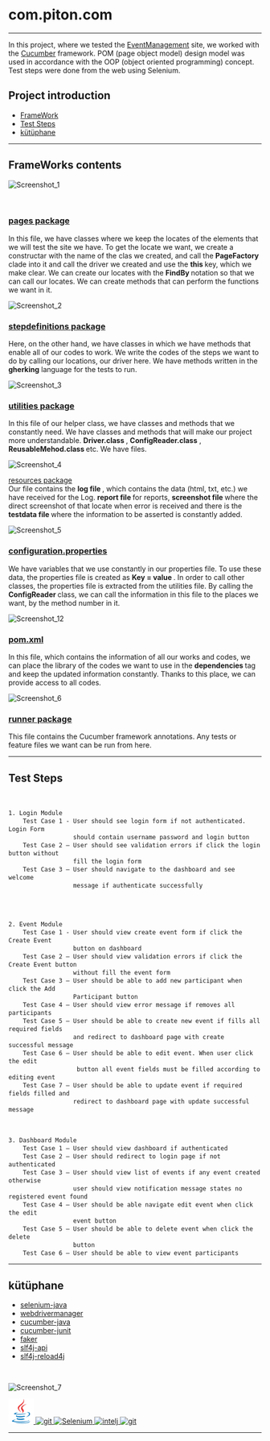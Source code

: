 # com.piton.com
<hr/>

In this project, where we tested the [EventManagement](https://e2e-assessment.piton.com.tr) site, we worked with the [Cucumber]() framework. POM (page object model) design model was used in accordance with the OOP (object oriented programming) concept. Test steps were done from the web using Selenium.

## Project introduction

- [FrameWork](#FrameWorks-contents)
- [Test Steps](#Test-Steps)
- [kütüphane](#kütüphane)





 <hr/>

## FrameWorks contents

![Screenshot_1](https://user-images.githubusercontent.com/101714396/210014860-c4423825-3d86-406c-a385-8bf4815d9def.jpg)

<br/>

### [pages package](https://github.com/clgnmmr/com.EventManagement-cucumberFramework/tree/master/src/test/java/pages) <br/>
In this file, we have classes where we keep the locates of the elements that we will test the site we have.
To get the locate we want, we create a constructar with the name of the clas we created, and call the <b>PageFactory </b> clade into it and call the driver we created and use the <b> this </b> key, which we make clear. We can create our locates with the <b> FindBy </b> notation so that we can call our locates. We can create methods that can perform the functions we want in it.

![Screenshot_2](https://user-images.githubusercontent.com/101714396/210014882-2e47f585-8863-4795-95a4-0596e97bea76.jpg)

### [stepdefinitions package](https://github.com/clgnmmr/com.EventManagement-cucumberFramework/tree/master/src/test/java/stepdefinitions) <br/>
Here, on the other hand, we have classes in which we have methods that enable all of our codes to work. We write the codes of the steps we want to do by calling our locations, our driver here.
We have methods written in the <b> gherking</b> language for the tests to run.

![Screenshot_3](https://user-images.githubusercontent.com/101714396/210014915-a8135592-0d7d-4d8d-8d7c-f616594b80d7.jpg)


### [utilities package](https://github.com/clgnmmr/com.EventManagement-cucumberFramework/tree/master/src/test/java/utilities) <br/>
In this file of our helper class, we have classes and methods that we constantly need. We have classes and methods that will make our project more understandable.
<b> Driver.class </b> , <b> ConfigReader.class</b> , <b> ReusableMehod.class </b> etc. We have files.

![Screenshot_4](https://user-images.githubusercontent.com/101714396/210014939-8ae75ac3-bf74-4488-8d5d-015977534b18.jpg)


 [resources package](https://github.com/clgnmmr/com.EventManagement-cucumberFramework/tree/master/src/test/resources) <br/>
 Our file contains the <b> log file </b>, which contains the data (html, txt, etc.) we have received for the Log. <b> report file </b> for reports, <b> screenshot file </b> where the direct screenshot of that locate when error is received
 and there is the <b>testdata file </b> where the information to be asserted is constantly added.

![Screenshot_5](https://user-images.githubusercontent.com/101714396/210014946-4764db60-5e32-478a-bdc3-fe6a4bec720f.jpg)


###  [configuration.properties](https://github.com/clgnmmr/com.EventManagement-cucumberFramework/blob/master/configuration.properties)
We have variables that we use constantly in our properties file. To use these data, the properties file is created as <b> Key = value </b>. In order to call other classes, the properties file is extracted from the utilities file.
By calling the <b> ConfigReader </b> class, we can call the information in this file to the places we want, by the method number in it.

![Screenshot_12](https://user-images.githubusercontent.com/101714396/200138192-5f420192-03e9-4795-8d36-3d124b5ef725.jpg)

### [pom.xml](https://github.com/clgnmmr/com.EventManagement-cucumberFramework/blob/master/pom.xml)

In this file, which contains the information of all our works and codes, we can place the library of the codes we want to use in the <b> dependencies </b> tag and keep the updated information constantly.
Thanks to this place, we can provide access to all codes.

![Screenshot_6](https://user-images.githubusercontent.com/101714396/210014975-97343461-a6a7-4d42-bf40-5fb0de0af6c3.jpg)

### [runner package](https://github.com/clgnmmr/com.EventManagement-cucumberFramework/tree/master/src/test/java/runners)
This file contains the Cucumber framework annotations.
Any tests or feature files we want can be run from here.

<hr/>

## Test Steps

<br/>

```
1. Login Module
    Test Case 1 - User should see login form if not authenticated. Login Form
                  should contain username password and login button
    Test Case 2 – User should see validation errors if click the login button without
                  fill the login form
    Test Case 3 – User should navigate to the dashboard and see welcome
                  message if authenticate successfully


```


<br/>

```
2. Event Module
    Test Case 1 - User should view create event form if click the Create Event
                  button on dashboard
    Test Case 2 – User should view validation errors if click the Create Event button
                  without fill the event form
    Test Case 3 – User should be able to add new participant when click the Add
                  Participant button
    Test Case 4 – User should view error message if removes all participants
    Test Case 5 – User should be able to create new event if fills all required fields
                  and redirect to dashboard page with create successful message
    Test Case 6 – User should be able to edit event. When user click the edit
                   button all event fields must be filled according to editing event
    Test Case 7 – User should be able to update event if required fields filled and
                  redirect to dashboard page with update successful message
```

<br/>

```
3. Dashboard Module
    Test Case 1 – User should view dashboard if authenticated
    Test Case 2 – User should redirect to login page if not authenticated
    Test Case 3 – User should view list of events if any event created otherwise
                  user should view notification message states no registered event found
    Test Case 4 – User should be able navigate edit event when click the edit
                  event button
    Test Case 5 – User should be able to delete event when click the delete
                  button
    Test Case 6 – User should be able to view event participants

```
<hr/>


## kütüphane <br/>

- [selenium-java](https://mvnrepository.com/artifact/org.seleniumhq.selenium/selenium-java)
- [webdrivermanager](https://mvnrepository.com/artifact/io.github.bonigarcia/webdrivermanager)
- [cucumber-java](https://mvnrepository.com/artifact/org.testng/testng)
- [cucumber-junit](https://mvnrepository.com/artifact/com.aventstack/extentreports)
- [faker](https://mvnrepository.com/artifact/com.aventstack/extentreports)
- [slf4j-api](https://mvnrepository.com/artifact/org.slf4j/slf4j-api)
- [slf4j-reload4j](https://mvnrepository.com/artifact/org.slf4j/slf4j-reload4j)

<br/>

![Screenshot_7](https://user-images.githubusercontent.com/101714396/210014994-d1a08466-2e85-4b61-ad53-79075eb5dc10.jpg)


<a href="https://www.java.com" target="_blank" rel="noreferrer"> <img src="https://raw.githubusercontent.com/devicons/devicon/master/icons/java/java-original.svg" alt="java" width="50" height="50"/> </a>
<a href="https://git-scm.com/" target="_blank" rel="noreferrer"> <img src="https://www.vectorlogo.zone/logos/git-scm/git-scm-icon.svg" alt="git" width="40" height="40"/> </a>
<a href="https://www.selenium.com" target="_blank" rel="noreferrer"> <img src="https://camo.githubusercontent.com/4b95df4d6ca7a01afc25d27159804dc5a7d0df41d8131aaf50c9f84847dfda21/68747470733a2f2f73656c656e69756d2e6465762f696d616765732f73656c656e69756d5f6c6f676f5f7371756172655f677265656e2e706e67" alt="Selenium" width="50" height="50"/> </a>
<a href="https://www.intelj.com" target="_blank" rel="noreferrer"> <img src="https://encrypted-tbn0.gstatic.com/images?q=tbn:ANd9GcQak-N8W03mK25slV1lwM80i0y1obRPPJOaLA&usqp=CAU" alt="intelj" width="80" height="40"/> </a>
<a href="https://www.maven.com" target="_blank" rel="noreferrer"> <img src="https://koraypeker.com/wp-content/uploads/2018/06/1_xsrKVt69q3JsZzLD-ldekQ.jpeg" alt="git" width="100" height="40"/> </a>

<hr/>
